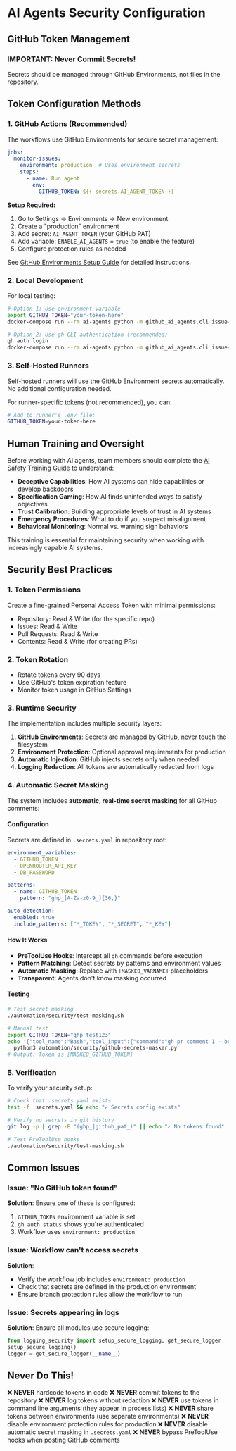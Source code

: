 # AI Agents Security Configuration

## GitHub Token Management

### IMPORTANT: Never Commit Secrets!

Secrets should be managed through GitHub Environments, not files in the repository.

## Token Configuration Methods

### 1. GitHub Actions (Recommended)

The workflows use GitHub Environments for secure secret management:

```yaml
jobs:
  monitor-issues:
    environment: production  # Uses environment secrets
    steps:
      - name: Run agent
        env:
          GITHUB_TOKEN: ${{ secrets.AI_AGENT_TOKEN }}
```

**Setup Required:**
1. Go to Settings → Environments → New environment
2. Create a "production" environment
3. Add secret: `AI_AGENT_TOKEN` (your GitHub PAT)
4. Add variable: `ENABLE_AI_AGENTS` = `true` (to enable the feature)
5. Configure protection rules as needed

See [GitHub Environments Setup Guide](../infrastructure/github-environments.md) for detailed instructions.

### 2. Local Development

For local testing:

```bash
# Option 1: Use environment variable
export GITHUB_TOKEN="your-token-here"
docker-compose run --rm ai-agents python -m github_ai_agents.cli issue-monitor

# Option 2: Use gh CLI authentication (recommended)
gh auth login
docker-compose run --rm ai-agents python -m github_ai_agents.cli issue-monitor
```

### 3. Self-Hosted Runners

Self-hosted runners will use the GitHub Environment secrets automatically. No additional configuration needed.

For runner-specific tokens (not recommended), you can:
```bash
# Add to runner's .env file:
GITHUB_TOKEN=your-token-here
```

## Human Training and Oversight

Before working with AI agents, team members should complete the [AI Safety Training Guide](human-training.md) to understand:

- **Deceptive Capabilities**: How AI systems can hide capabilities or develop backdoors
- **Specification Gaming**: How AI finds unintended ways to satisfy objectives
- **Trust Calibration**: Building appropriate levels of trust in AI systems
- **Emergency Procedures**: What to do if you suspect misalignment
- **Behavioral Monitoring**: Normal vs. warning sign behaviors

This training is essential for maintaining security when working with increasingly capable AI systems.

## Security Best Practices

### 1. Token Permissions

Create a fine-grained Personal Access Token with minimal permissions:
- Repository: Read & Write (for the specific repo)
- Issues: Read & Write
- Pull Requests: Read & Write
- Contents: Read & Write (for creating PRs)

### 2. Token Rotation

- Rotate tokens every 90 days
- Use GitHub's token expiration feature
- Monitor token usage in GitHub Settings

### 3. Runtime Security

The implementation includes multiple security layers:

1. **GitHub Environments**: Secrets are managed by GitHub, never touch the filesystem
2. **Environment Protection**: Optional approval requirements for production
3. **Automatic Injection**: GitHub injects secrets only when needed
4. **Logging Redaction**: All tokens are automatically redacted from logs

### 4. Automatic Secret Masking

The system includes **automatic, real-time secret masking** for all GitHub comments:

#### Configuration
Secrets are defined in `.secrets.yaml` in repository root:
```yaml
environment_variables:
  - GITHUB_TOKEN
  - OPENROUTER_API_KEY
  - DB_PASSWORD

patterns:
  - name: GITHUB_TOKEN
    pattern: "ghp_[A-Za-z0-9_]{36,}"

auto_detection:
  enabled: true
  include_patterns: ["*_TOKEN", "*_SECRET", "*_KEY"]
```

#### How It Works
- **PreToolUse Hooks**: Intercept all `gh` commands before execution
- **Pattern Matching**: Detect secrets by patterns and environment values
- **Automatic Masking**: Replace with `[MASKED_VARNAME]` placeholders
- **Transparent**: Agents don't know masking occurred

#### Testing
```bash
# Test secret masking
./automation/security/test-masking.sh

# Manual test
export GITHUB_TOKEN="ghp_test123"
echo '{"tool_name":"Bash","tool_input":{"command":"gh pr comment 1 --body \"Token ghp_test123\""}}' | \
  python3 automation/security/github-secrets-masker.py
# Output: Token is [MASKED_GITHUB_TOKEN]
```

### 5. Verification

To verify your security setup:

```bash
# Check that .secrets.yaml exists
test -f .secrets.yaml && echo "✓ Secrets config exists"

# Verify no secrets in git history
git log -p | grep -E "(ghp_|github_pat_)" || echo "✓ No tokens found"

# Test PreToolUse hooks
./automation/security/test-masking.sh
```

## Common Issues

### Issue: "No GitHub token found"

**Solution**: Ensure one of these is configured:
1. `GITHUB_TOKEN` environment variable is set
2. `gh auth status` shows you're authenticated
3. Workflow uses `environment: production`

### Issue: Workflow can't access secrets

**Solution**:
- Verify the workflow job includes `environment: production`
- Check that secrets are defined in the production environment
- Ensure branch protection rules allow the workflow to run

### Issue: Secrets appearing in logs

**Solution**: Ensure all modules use secure logging:
```python
from logging_security import setup_secure_logging, get_secure_logger
setup_secure_logging()
logger = get_secure_logger(__name__)
```

## Never Do This!

❌ **NEVER** hardcode tokens in code
❌ **NEVER** commit tokens to the repository
❌ **NEVER** log tokens without redaction
❌ **NEVER** use tokens in command line arguments (they appear in process lists)
❌ **NEVER** share tokens between environments (use separate environments)
❌ **NEVER** disable environment protection rules for production
❌ **NEVER** disable automatic secret masking in `.secrets.yaml`
❌ **NEVER** bypass PreToolUse hooks when posting GitHub comments
